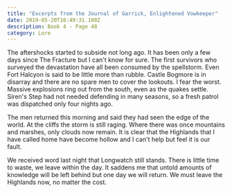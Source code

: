 ```yaml
---
title: "Excerpts from the Journal of Garrick, Enlightened Vowkeeper"
date: 2019-05-20T16:49:31.100Z
description: Book 4 - Page 48
category: Lore
---
```


The aftershocks started to subside not long ago. It has been only a few days since The Fracture but I can't know for sure. The first survivors who surveyed the devastation have all been consumed by the spellstorm. Even Fort Halcyon is said to be little more than rubble. Castle Bogmore is in disarray and there are no spare men to cover the lookouts. I fear the worst. Massive explosions ring out from the south, even as the quakes settle. Siren's Step had not needed defending in many seasons, so a fresh patrol was dispatched only four nights ago.

The men returned this morning and said they had seen the edge of the world. At the cliffs the storm is still raging. Where there was once mountains and marshes, only clouds now remain. It is clear that the Highlands that I have called home have become hollow and I can't help but feel it is our fault.

We received word last night that Longwatch still stands. There is little time to waste, we leave within the day. It saddens me that untold amounts of knowledge will be left behind but one day we will return. We must leave the Highlands now, no matter the cost.
